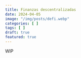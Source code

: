 ```yaml
---
title: Finanzas descentralizadas
date: 2024-04-05
image: "/img/posts/defi.webp"
categories: [ ]
tags: [ ]
draft: true
featured: true
---
```



WIP
